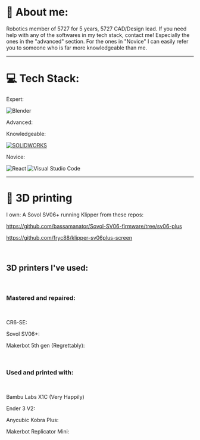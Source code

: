 # 💫 About me:
Robotics member of 5727 for 5 years, 5727 CAD/Design lead. If you need help with any of the softwares in my tech stack, contact me! Especially the ones in the "advanced" section. For the ones in "Novice" I can easily refer you to someone who is far more knowledgeable than me.

___

# 💻 Tech Stack:
Expert:

![Blender](https://img.shields.io/badge/blender-%23F5792A.svg?style=for-the-badge&logo=blender&logoColor=white) <a href='' target="_blank"><img alt='' src='https://img.shields.io/badge/Onshape-100000?style=for-the-badge&logo=&logoColor=55B23E&labelColor=55B23E&color=55B23E'/></a>

Advanced:



Knowledgeable:

<a href='' target="_blank"><img alt='SOLIDWORKS' src='https://img.shields.io/badge/SOLIDWORKS-100000?style=for-the-badge&logo=SOLIDWORKS&logoColor=55B23E&labelColor=55B23E&color=E70C1B'/></a>
<a href='https://github.com/shivamkapasia0' target="_blank"><img alt='' src='https://img.shields.io/badge/Fusion_360-100000?style=for-the-badge&logo=&logoColor=FC5406&labelColor=black&color=FC5406'/></a>


Novice:

![React](https://img.shields.io/badge/react-%2320232a.svg?style=for-the-badge&logo=react&logoColor=%2361DAFB)
![Visual Studio Code](https://img.shields.io/badge/Visual%20Studio%20Code-0078d7.svg?style=for-the-badge&logo=visual-studio-code&logoColor=white)

___
# 🧊 3D printing

I own:
A Sovol SV06+ running Klipper from these repos:

https://github.com/bassamanator/Sovol-SV06-firmware/tree/sv06-plus

https://github.com/fryc88/klipper-sv06plus-screen

&nbsp;

## 3D printers I've used:

&nbsp;

### Mastered and repaired:

&nbsp;

CR6-SE:

Sovol SV06+:

Makerbot 5th gen (Regrettably):

&nbsp;

### Used and printed with:

&nbsp;

Bambu Labs X1C (Very Happily)

Ender 3 V2:

Anycubic Kobra Plus:

Makerbot Replicator Mini:





